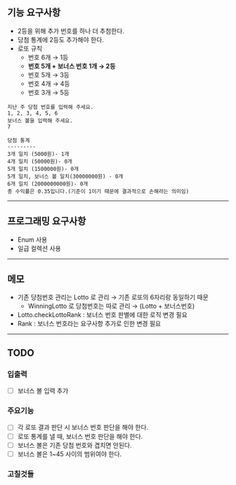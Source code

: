 ## 기능 요구사항
- 2등을 위해 추가 번호를 하나 더 추첨한다.
- 당첨 통계에 2등도 추가해야 한다.
- 로또 규칙
  - 번호 6개 → 1등 
  - **번호 5개 + 보너스 번호 1개 → 2등**
  - 번호 5개 → 3등
  - 번호 4개 → 4등
  - 번호 3개 → 5등
```
지난 주 당첨 번호를 입력해 주세요.
1, 2, 3, 4, 5, 6
보너스 볼을 입력해 주세요.
7

당첨 통계
---------
3개 일치 (5000원)- 1개
4개 일치 (50000원)- 0개
5개 일치 (1500000원)- 0개
5개 일치, 보너스 볼 일치(30000000원) - 0개
6개 일치 (2000000000원)- 0개
총 수익률은 0.35입니다.(기준이 1이기 때문에 결과적으로 손해라는 의미임)
```
---
## 프로그래밍 요구사항
- Enum 사용
- 일급 컬렉션 사용
---
## 메모
- 기존 당첨번호 관리는 Lotto 로 관리 → 기존 로또의 6자리랑 동일하기 때문
  - WinningLotto 로 당첨번호는 따로 관리 → (Lotto + 보너스번호)
- Lotto.checkLottoRank : 보너스 번호 판별에 대한 로직 변경 필요
- Rank : 보너스 번호라는 요구사항 추가로 인한 변경 필요
---
## TODO
### 입출력
- [ ] 보너스 볼 입력 추가
### 주요기능
- [ ] 각 로또 결과 판단 시 보너스 번호 판단을 해야 한다.
- [ ] 로또 통계를 낼 때, 보너스 번호 판단을 해야 한다.
- [ ] 보너스 볼은 기존 당첨 번호와 겹치면 안된다.
- [ ] 보너스 볼은 1~45 사이의 범위여야 한다.
### 고칠것들
